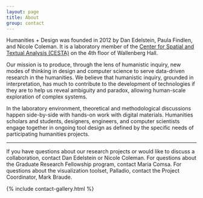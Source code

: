 ```yaml
---
layout: page
title: About
group: contact
---
```




Humanities + Design was founded in 2012 by Dan Edelstein, Paula Findlen, and Nicole Coleman. It is a laboratory member of the [Center for Spatial and Textual Analysis (CESTA)](http://cesta.stanford.edu) on the 4th floor of Wallenberg Hall. 

Our mission is to produce, through the lens of humanistic inquiry, new modes of thinking in design and computer science to serve data-driven research in the humanities. We believe that humanistic inquiry, grounded in interpretation, has much to contribute to the development of technologies if they are to help us reveal ambiguity and paradox, allowing human-scale exploration of complex systems. 

In the laboratory environment, theoretical and methodological discussions happen side-by-side with hands-on work with digital materials. Humanities scholars and students, designers, engineers, and computer scientists engage together in ongoing tool design as defined by the specific needs of participating humanities projects. 

<hr>

If you have questions about our research projects or would like to discuss a collaboration, contact Dan Edelstein or Nicole Coleman. For questions about the Graduate Research Fellowship program, contact Maria Comsa. For questions about the visualization toolset, Palladio, contact the Project Coordinator, Mark Braude.


{% include contact-gallery.html %}